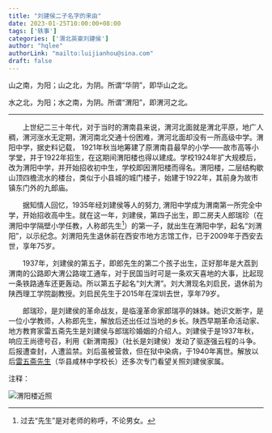 ```yaml
---
title: "刘建侯二子名字的来由"
date: 2023-01-25T10:00:00+08:00
tags: ['轶事']
categories: ['渭北英豪刘建侯']
author: "hqlee"
authorLink: "mailto:luijianhou@sina.com"
draft: false
---
```


山之南，为阳；山之北，为阴。所谓“华阴”，即华山之北。

水之北，为阳；水之南，为阴。所谓“渭阳”，即渭河之北。

--------------------------------

　　上世纪二三十年代，对于当时的渭南县来说，渭河北面就是渭北平原，地广人稠，渭河涨水无定期，渭河南北交通十份困难，渭河北面却没有一所高级中学。渭阳中学，据史料记载， 1921年秋当地筹建了原渭南县最早的小学——故市高等小学堂，并于1922年招生，在这期间渭阳楼也得以建成。学校1924年扩大规模后，改为渭阳中学，并开始招收初中生，学校即因渭阳楼而得名。渭阳楼，二层结构歇山顶四檐流水的楼台，类似于小县城的城门楼子，始建于1922年，其前身为故市镇东门外的九郎庙。

　　据知情人回忆，1935年经刘建侯等人的努力, 渭阳中学成为渭南第一所完全中学，开始招收高中生。就在这一年，刘建侯，第四子出生，即二房夫人郎瑞珍（在渭阳中学隔壁小学任教，人称郎先生[^1]）的第一子，就出生在渭阳中学，起名“刘渭阳”，以示纪念。刘渭阳先生退休前在西安市地方志馆工作，已于2009年于西安去世，享年75岁。

　　1937年，刘建侯的第五子，即郎先生的第二个孩子出生，正好那年是大荔到渭南的公路即大渭公路竣工通车，对于民国当时可是一条欢天喜地的大事，比起现一条铁路通车还更轰动。所以第五子起名“刘大渭”。刘大渭现名刘启民，退休前为陕西理工学院副教授。刘启民先生于2015年在深圳去世，享年79岁。

　　郎瑞珍，是刘建侯的革命战友，是临潼革命家郎瑞亭的妹妹。她识文断字，是一位小学教师，人称郎先生，解放后还出任过当地的乡长。陕西早期革命活动家、地方教育家雷五斋先生是刘建侯与郎瑞珍婚姻的介绍人。刘建侯于是1937年秋，响应王尚德号召，利用《新渭南报》（社长是刘建侯）发动了驱逐强云程的斗争。后报遭查封，人遭监禁。刘后虽被营救，但在狱中染病，于1940年离世。解放以后[雷五斋先生](https://darkgoldbar.github.io/posts/ljh/ljh042/)（华县咸林中学校长）还多次专门看望关照刘建侯家属。



注释：

[^1]: 过去“先生”是对老师的称呼，不论男女。


![渭阳楼近照](/images/ljh/渭阳楼.jpeg "渭阳楼近照")